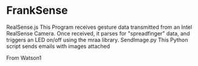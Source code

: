# FrankSense

RealSense.js
This Program receives gesture data transmitted from an Intel RealSense Camera. Once received, it parses for "spreadfinger" data, and triggers an LED on/off using the mraa library.
SendImage.py
This Python script sends emails with images attached

From Watson1
